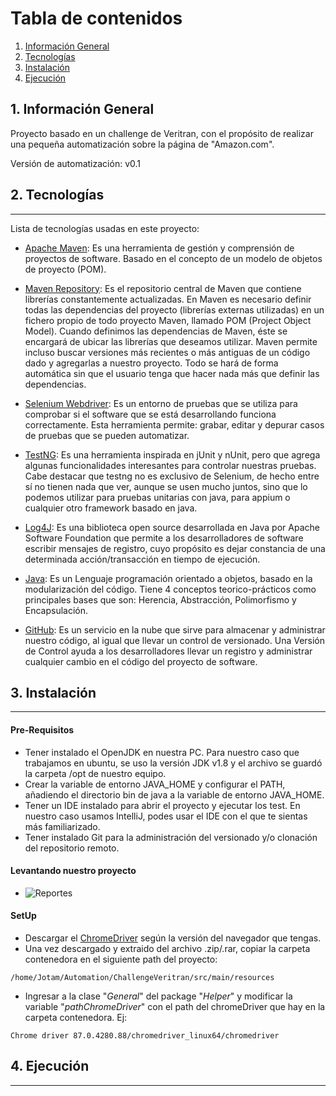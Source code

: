 # Tabla de contenidos
1. [Información General](#Información-general)
2. [Tecnologías](#tecnologias)
3. [Instalación](#instalación)
4. [Ejecución](#ejecución)


## 1. Información General
Proyecto basado en un challenge de Veritran, con el propósito de realizar una pequeña automatización sobre la página 
de "Amazon.com".

Versión de automatización: v0.1 

## 2. Tecnologías
***
Lista de tecnologías usadas en este proyecto:
* [Apache Maven](https://maven.apache.org/): Es una herramienta de gestión y comprensión de proyectos de software. 
  Basado en el concepto de un modelo de objetos de proyecto (POM).

* [Maven Repository](https://mvnrepository.com/): Es el repositorio central de Maven que contiene librerías
  constantemente actualizadas. En Maven es necesario definir todas las dependencias del proyecto 
  (librerías externas utilizadas) en un fichero propio de todo proyecto Maven, llamado POM (Project Object Model). 
  Cuando definimos las dependencias de Maven, éste se encargará de ubicar las librerías que deseamos utilizar. 
  Maven permite incluso buscar versiones más recientes o más antiguas de un código dado y agregarlas a nuestro 
  proyecto. Todo se hará de forma automática sin que el usuario tenga que hacer nada más que definir las dependencias.

* [Selenium Webdriver](https://www.selenium.dev/): Es un entorno de pruebas que se utiliza para comprobar si 
  el software que se está desarrollando funciona correctamente. Esta herramienta permite: grabar, editar y depurar casos 
  de pruebas que se pueden automatizar.

* [TestNG](https://testng.org/doc/): Es una herramienta inspirada en jUnit y nUnit, pero que agrega algunas 
  funcionalidades interesantes para controlar nuestras pruebas. Cabe destacar que testng no es exclusivo de Selenium, 
  de hecho entre sí no tienen nada que ver, aunque se usen mucho juntos, sino que lo podemos utilizar para pruebas 
  unitarias con java, para appium o cualquier otro framework basado en java.

* [Log4J](https://logging.apache.org/log4j/2.x/): Es una biblioteca open source desarrollada en Java por Apache 
  Software Foundation que permite a los desarrolladores de software escribir mensajes de registro, cuyo propósito es 
  dejar constancia de una determinada acción/transacción en tiempo de ejecución.

* [Java](https://www.java.com/es/): Es un Lenguaje programación orientado a objetos, basado en la modularización del 
  código. Tiene 4 conceptos teorico-prácticos como principales bases que son: Herencia, Abstracción, Polimorfismo y 
  Encapsulación.

* [GitHub](https://github.com/): Es un servicio en la nube que sirve para almacenar y administrar nuestro código, 
  al igual que llevar un control de versionado. Una Versión de Control ayuda a los desarrolladores llevar un registro 
  y administrar cualquier cambio en el código del proyecto de software.

## 3. Instalación
***
#### Pre-Requisitos
* Tener instalado el OpenJDK en nuestra PC. Para nuestro caso que trabajamos en ubuntu, se uso la versión JDK v1.8 y 
el archivo se guardó la carpeta /opt de nuestro equipo.
* Crear la variable de entorno JAVA_HOME y configurar el PATH, añadiendo el directorio bin de java a la variable de
entorno JAVA_HOME.
* Tener un IDE instalado para abrir el proyecto y ejecutar los test. En nuestro caso usamos IntelliJ, podes usar el
IDE con el que te sientas más familiarizado.
* Tener instalado Git para la administración del versionado y/o clonación del repositorio remoto.

#### Levantando nuestro proyecto
  * ![Reportes](https://github.com/jotamvillegas/ChallengeVeritran/src/main/resources/readmeImages/results.png)

#### SetUp
* Descargar el [ChromeDriver](https://chromedriver.chromium.org/) según la versión del navegador que tengas. 
* Una vez descargado y extraido del archivo .zip/.rar, copiar la carpeta contenedora en el siguiente path del proyecto:
```
/home/Jotam/Automation/ChallengeVeritran/src/main/resources
```
* Ingresar a la clase "_General_" del package "_Helper_" y modificar la variable "_pathChromeDriver_" con el path del 
chromeDriver que hay en la carpeta contenedora. Ej:
```
Chrome driver 87.0.4280.88/chromedriver_linux64/chromedriver
```

## 4. Ejecución
***
